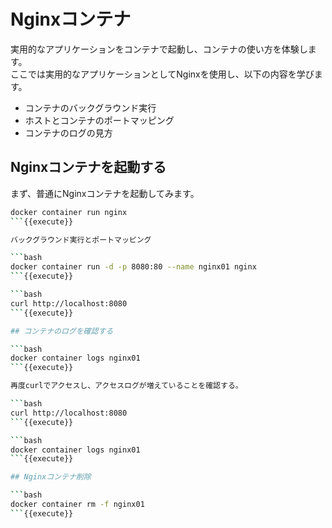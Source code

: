 # Nginxコンテナ

実用的なアプリケーションをコンテナで起動し、コンテナの使い方を体験します。  
ここでは実用的なアプリケーションとしてNginxを使用し、以下の内容を学びます。

* コンテナのバックグラウンド実行
* ホストとコンテナのポートマッピング
* コンテナのログの見方

## Nginxコンテナを起動する

まず、普通にNginxコンテナを起動してみます。

```bash
docker container run nginx
```{{execute}}

バックグラウンド実行とポートマッピング

```bash
docker container run -d -p 8080:80 --name nginx01 nginx
```{{execute}}

```bash
curl http://localhost:8080
```{{execute}}

## コンテナのログを確認する

```bash
docker container logs nginx01
```{{execute}}

再度curlでアクセスし、アクセスログが増えていることを確認する。

```bash
curl http://localhost:8080
```{{execute}}

```bash
docker container logs nginx01
```{{execute}}

## Nginxコンテナ削除

```bash
docker container rm -f nginx01
```{{execute}}
